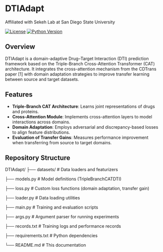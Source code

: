 # DTIAdapt

Affiliated with Sekeh Lab at San Diego State University

[![License](https://img.shields.io/badge/license-MIT-blue.svg)](#license)
[![Python Version](https://img.shields.io/badge/python-3.8%2B-blue.svg)](#requirements)

## Overview

DTIAdapt is a domain-adaptive Drug–Target Interaction (DTI) prediction framework based on the Triple-Branch Cross-Attention Transformer (CAT) architecture. It integrates the cross-attention mechanism from the CDTrans paper [1] with domain adaptation strategies to improve transfer learning between source and target datasets.

## Features

- **Triple-Branch CAT Architecture**: Learns joint representations of drugs and proteins.
- **Cross-Attention Module**: Implements cross-attention layers to model interactions across domains.
- **Domain Adaptation**: Employs adversarial and discrepancy-based losses to align feature distributions.
- **Evaluation of Transfer Gains**: Measures performance improvement when transferring from source to target domains.

## Repository Structure

DTIAdapt/
├── datasets/         # Data loaders and featurizers

├── models.py         # Model definitions (TripleBranchCATDTI)

├── loss.py           # Custom loss functions (domain adaptation, transfer gain)

├── loader.py         # Data loading utilities

├── main.py           # Training and evaluation scripts

├── args.py           # Argument parser for running experiments

├── records.txt       # Training logs and performance records

├── requirements.txt  # Python dependencies

└── README.md         # This documentation

